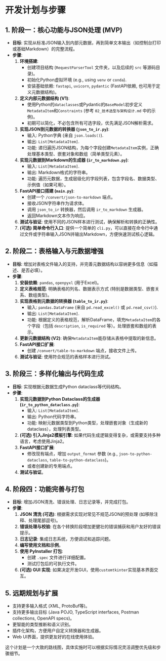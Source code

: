 # 开发计划与步骤

## 1. 阶段一：核心功能与JSON处理 (MVP)

*   **目标**: 实现从标准JSON输入到内部元数据，再到简单文本输出（如控制台打印或基础Markdown）的完整流程。
*   **步骤**:
    1.  **环境搭建**:
        *   创建项目结构 (`RequestParserTool` 文件夹，以及后续的 `src` 等源码目录)。
        *   初始化Python虚拟环境 (e.g., using `venv` or `conda`).
        *   安装基础依赖: `fastapi`, `uvicorn`, `pydantic` (FastAPI依赖, 也可用于定义元数据结构)。
    2.  **定义内部元数据结构 (V1)**:
        *   使用Python的`dataclasses`或Pydantic的`BaseModel`初步定义`MetadataItem`和`Constraints` (参考 `02_技术选型与架构设计.md` 中的示例)。
        *   初期可以简化，不必包含所有可选字段，优先满足JSON解析需求。
    3.  **实现JSON到元数据的转换器 (`json_to_ir.py`)**:
        *   输入: Python字典 (来自 `json.loads()`).
        *   输出: `List[MetadataItem]`.
        *   功能: 递归遍历JSON结构，为每个字段创建`MetadataItem`实例，正确处理基本类型、嵌套对象和数组（简单类型元素）。
    4.  **实现元数据到Markdown的生成器 (`ir_to_markdown.py`)**:
        *   输入: `List[MetadataItem]`.
        *   输出: Markdown格式的字符串。
        *   功能: 遍历元数据，生成层级化的字段列表，包含字段名、数据类型、示例值（如果可用）。
    5.  **FastAPI接口搭建 (`main.py`)**:
        *   创建一个 `/convert/json-to-markdown` 端点。
        *   接收JSON字符串作为请求体。
        *   调用 `json_to_ir` 转换器，然后调用 `ir_to_markdown` 生成器。
        *   返回Markdown文本作为响应。
    6.  **测试与验证**: 使用不同的JSON样本进行测试，确保解析和转换的正确性。
    7.  **(可选) 简单命令行入口**: 提供一个简单的 `cli.py`，可以直接在命令行中通过文件或字符串输入JSON并输出Markdown，方便快速测试核心逻辑。

## 2. 阶段二：表格输入与元数据增强

*   **目标**: 增加对表格文件输入的支持，并完善元数据结构以容纳更多信息（如描述、是否必填）。
*   **步骤**:
    1.  **安装依赖**: `pandas`, `openpyxl` (用于Excel)。
    2.  **定义表格规范**: 明确表格的列名、数据表示方式 (特别是数据类型、嵌套关系、数组类型)。
    3.  **实现表格到元数据的转换器 (`table_to_ir.py`)**:
        *   输入: `pandas.DataFrame` (来自 `pd.read_excel()` 或 `pd.read_csv()`).
        *   输出: `List[MetadataItem]`.
        *   功能: 根据定义的表格规范，解析DataFrame，填充`MetadataItem`的各个字段（包括 `description`, `is_required` 等）。处理嵌套和数组的表示。
    4.  **更新元数据结构 (V2)**: 确保`MetadataItem`能存储从表格中提取的新信息。
    5.  **FastAPI接口扩展**: 
        *   创建 `/convert/table-to-markdown` 端点，接收文件上传。
    6.  **测试与验证**: 使用符合规范的表格样本进行测试。

## 3. 阶段三：多样化输出与代码生成

*   **目标**: 实现根据元数据生成Python dataclass等代码结构。
*   **步骤**:
    1.  **实现元数据到Python Dataclass的生成器 (`ir_to_python_dataclass.py`)**:
        *   输入: `List[MetadataItem]`.
        *   输出: Python代码字符串。
        *   功能: 映射元数据类型到Python类型，处理嵌套对象（生成新的dataclass），处理列表类型。
    2.  **(可选) 引入Jinja2模板引擎**: 如果代码生成逻辑变得复杂，或需要支持多种语言，考虑使用Jinja2。
    3.  **FastAPI接口扩展**: 
        *   修改现有端点，增加 `output_format` 参数 (e.g., `json-to-python-dataclass`, `table-to-python-dataclass`)。
        *   或者创建新的专用端点。
    4.  **测试与验证**。

## 4. 阶段四：功能完善与打包

*   **目标**: 增加JSON清洗、错误处理、日志记录等，并完成打包。
*   **步骤**:
    1.  **JSON 清洗 (可选)**: 根据需求实现对常见不规范JSON的预处理 (如移除注释、处理尾部逗号)。
    2.  **错误处理与校验**: 在各个转换阶段增加更健壮的错误捕获和用户友好的错误提示。
    3.  **日志记录**: 集成日志系统，方便调试和追踪问题。
    4.  **编写使用文档和示例**。
    5.  **使用 PyInstaller 打包**: 
        *   创建 `.spec` 文件进行详细配置。
        *   测试打包后的可执行文件。
    6.  **(可选) GUI 实现**: 如果决定开发GUI，使用`customtkinter`实现基本界面交互。

## 5. 远期规划与扩展

*   支持更多输入格式 (XML, ProtoBuf等)。
*   支持更多输出目标 (Java POJO, TypeScript interfaces, Postman collections, OpenAPI specs)。
*   更智能的类型推断和语义识别。
*   插件化架构，方便用户自定义转换器和生成器。
*   Web UI界面，提供更友好的在线使用体验。

这个计划是一个大致的路线图，具体实施时可以根据实际情况灵活调整优先级和步骤细节。 